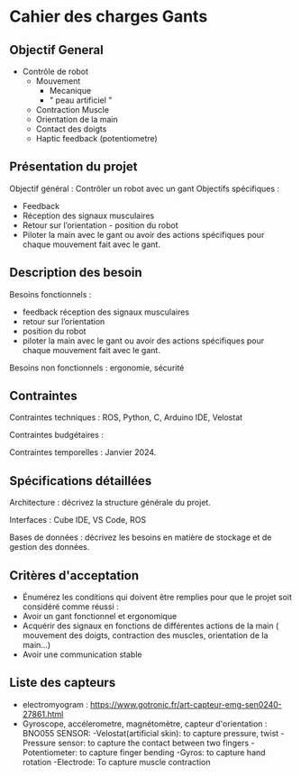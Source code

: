 # Cahier des charges Gants 

## Objectif General
- Contrôle de robot
    - Mouvement
        - Mecanique
        - " peau artificiel "
    - Contraction Muscle
    - Orientation de la main
    - Contact des doigts
    - Haptic feedback (potentiometre)

## Présentation du projet
Objectif général : Contrôler un robot avec un gant 
Objectifs spécifiques :
- Feedback
- Réception des signaux musculaires 
- Retour sur l’orientation - position du robot
- Piloter la main avec le gant ou avoir des actions spécifiques pour chaque mouvement fait avec le gant. 
    
## Description des besoin
Besoins fonctionnels :  
- feedback réception des signaux musculaires 
- retour sur l’orientation 
- position du robot 
- piloter la main avec le gant ou avoir des actions spécifiques pour chaque mouvement fait avec le gant. 
                        
Besoins non fonctionnels : ergonomie, sécurité 

## Contraintes
Contraintes techniques : ROS, Python, C, Arduino IDE, Velostat

Contraintes budgétaires : 

Contraintes temporelles : Janvier 2024.

## Spécifications détaillées
Architecture : décrivez la structure générale du projet.

Interfaces : Cube IDE, VS Code, ROS

Bases de données : décrivez les besoins en matière de stockage et de gestion des données.

## Critères d'acceptation
- Énumérez les conditions qui doivent être remplies pour que le projet soit considéré comme réussi :
- Avoir un gant fonctionnel et ergonomique
- Acquérir des signaux en fonctions de différentes actions de la main ( mouvement des doigts, contraction des muscles, orientation de la main…)
- Avoir une communication stable 

## Liste des capteurs
- electromyogram : https://www.gotronic.fr/art-capteur-emg-sen0240-27861.html
- Gyroscope, accélerometre, magnétomètre, capteur d'orientation : BNO055
SENSOR:
-Velostat(artificial skin): to capture pressure, twist
-Pressure sensor: to capture the contact between two fingers
-Potentiometer: to capture finger bending
-Gyros: to capture hand rotation
-Electrode: To capture muscle contraction
